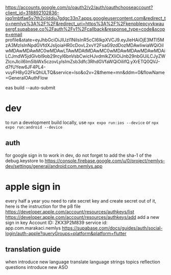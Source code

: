 https://accounts.google.com/o/oauth2/v2/auth/oauthchooseaccount?client_id=318892102836-igq1mbtfae5v7th2cjlddiu7gdgc33n7.apps.googleusercontent.com&redirect_to=nemlys%3A%2F%2F&redirect_uri=https%3A%2F%2Fkenpblepcyvkwausergf.supabase.co%2Fauth%2Fv1%2Fcallback&response_type=code&scope=email profile&state=eyJhbGciOiJIUzI1NiIsInR5cCI6IkpXVCJ9.eyJleHAiOjE3MTI5MzA3MzIsInNpdGVfdXJsIjoiaHR0cDovL2xvY2FsaG9zdDozMDAwIiwiaWQiOiIwMDAwMDAwMC0wMDAwLTAwMDAtMDAwMC0wMDAwMDAwMDAwMDAiLCJmdW5jdGlvbl9ob29rcyI6bnVsbCwicHJvdmlkZXIiOiJnb29nbGUiLCJyZWZlcnJlciI6Im5lbWx5czovLyIsImZsb3dfc3RhdGVfaWQiOiIifQ.yXrETQ0QVJ-d7fUYew6JF4PL4-vuyFH8yG2FkQhULTQ&service=lso&o2v=2&theme=mn&ddm=0&flowName=GeneralOAuthFlow


eas build --auto-submit


# dev
to run a development build locally, use
`npx expo run:ios --device` or `npx expo run:android --device`

## auth
for google sign in to work in dev, do not forget to add the sha-1 of the debug.keystore to
https://console.firebase.google.com/u/0/project/nemlys-dev/settings/general/android:com.nemlys.app


# apple sign in
every half a year you need to rate secret key and create secret out of it, here is the instruction for the p8 file
https://developer.apple.com/account/resources/authkeys/list
https://developer.apple.com/account/resources/authkeys/add
add a new sign in key
Account ID:
ZKX3P2M839
service id: 	
app.com.marakaci.nemlys
https://supabase.com/docs/guides/auth/social-login/auth-apple?queryGroups=platform&platform=flutter

## translation guide
when introduce new language translate
language strings
topics
reflection questions
introduce new ASO